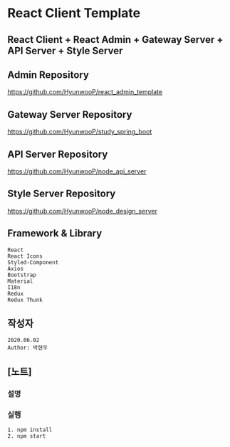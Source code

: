 # React Client Template

## React Client + React Admin + Gateway Server + API Server + Style Server

## Admin Repository

https://github.com/HyunwooP/react_admin_template

## Gateway Server Repository

https://github.com/HyunwooP/study_spring_boot

## API Server Repository

https://github.com/HyunwooP/node_api_server

## Style Server Repository

https://github.com/HyunwooP/node_design_server

## Framework & Library

```
React
React Icons
Styled-Component
Axios
Bootstrap
Material
I18n
Redux
Redux Thunk
```

## 작성자

```
2020.06.02
Author: 박현우
```

## [노트]

### 설명

### 실행

```
1. npm install
2. npm start
```
